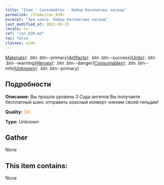 ```yaml
---
title: "Item - Consumables - Набор бесплатных наград"
permalink: /Items/con_839/
excerpt: "Эра хаоса  Набор бесплатных наград"
last_modified_at: 2021-03-25
locale: ru
ref: "con_839.md"
toc: false
classes: wide
---
```

 [Materials](/ru/Items/){: .btn .btn--primary}[Artifacts](/ru/Items/Artifacts/){: .btn .btn--success}[Units](/ru/Items/Units/){: .btn .btn--warning}[Heroes](/ru/Items/Heroes/){: .btn .btn--danger}[Consumables](/ru/Items/Consumables/){: .btn .btn--info}[Unknown](/ru/Items/Unknown/){: .btn .btn--primary}

## Подробности
 **Описание:** Вы прошли уровень 3 Суда ангелов Вы получаете бесплатный шанс отправить красный конверт членам своей гильдии!

 **Quality:** <span style="color: #FF8C00">OK</span>

 **Type:** Unknown

## Gather

  None

## This item contains:

  None


